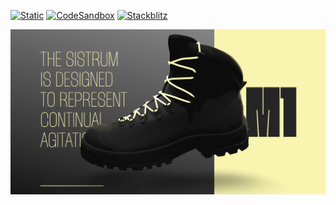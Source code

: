 [![Static](https://img.shields.io/badge/demo-%23646CFF.svg?logo=html5&logoColor=white)](https://pmndrs.github.io/examples/landing-page)
[![CodeSandbox](https://img.shields.io/badge/codesandbox-040404?logo=codesandbox&logoColor=DBDBDB)](https://codesandbox.io/s/github/pmndrs/examples/tree/main/demos/landing-page)
[![Stackblitz](https://img.shields.io/badge/stackblitz-fff?logo=Stackblitz&logoColor=1389FD)](https://stackblitz.com/github/pmndrs/examples/tree/main/demos/landing-page)

![](thumbnail.webp)
